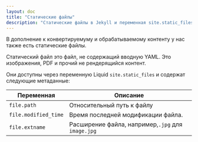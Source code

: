```yaml
---
layout: doc
title: "Статические файлы"
description: "Статические файлы в Jekyll и переменная site.static_files для работы с ними."
---
```

В дополнение к конвертируемуму и обрабатываемому контенту у нас также есть статические файлы.

Статический файл это файл, не содержащий вводную YAML. Это изображения, PDF и прочий не рендерящийся контент.

Они доступны через переменную Liquid `site.static_files` и содержат следующие метаданные:

Переменная |Описание
-----------|--------
`file.path` | Относительный путь к файлу
`file.modified_time` |Время последней модификации файла.
`file.extname` | Расширение файла, например,`.jpg` для `image.jpg `
